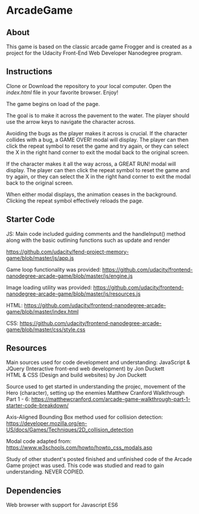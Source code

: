 # ArcadeGame
## About

This game is based on the classic arcade game Frogger and is created as a project for the Udacity Front-End Web Developer Nanodegree program.

## Instructions

Clone or Download the repository to your local computer. Open the *index.html* file in your favorite browser. Enjoy! 

The game begins on load of the page.

The goal is to make it across the pavement to the water. The player should use the arrow keys to navigate the character across. 

Avoiding the bugs as the player makes it across is crucial. If the character collides with a bug, a GAME OVER! modal will display. The player can then click the repeat symbol to reset the game and try again, or they can select the X in the right hand corner to exit the modal back to the original screen. 


If the character makes it all the way across, a GREAT RUN! modal will display. The player can then click the repeat symbol to reset the game and try again, or they can select the X in the right hand corner to exit the modal back to the original screen.   

When either modal displays, the animation ceases in the background. Clicking the repeat symbol effectively reloads the page. 


## Starter Code

JS: Main code included guiding comments and the handleInput() method along with the basic outlining functions such as update and render

https://github.com/udacity/fend-project-memory-game/blob/master/js/app.js

Game loop functionality was provided:
https://github.com/udacity/frontend-nanodegree-arcade-game/blob/master/js/engine.js

Image loading utility was provided:
https://github.com/udacity/frontend-nanodegree-arcade-game/blob/master/js/resources.js

HTML:
https://github.com/udacity/frontend-nanodegree-arcade-game/blob/master/index.html

CSS:
https://github.com/udacity/frontend-nanodegree-arcade-game/blob/master/css/style.css

## Resources

Main sources used for code development and understanding:
JavaScript & JQuery (Interactive front-end web development) by Jon Duckett<br>
HTML & CSS (Design and build websites) by Jon Duckett

Source used to get started in understanding the projec, movement of the Hero (character), setting up the enemies
Matthew Cranford Walkthrough Part 1 - 6:
https://matthewcranford.com/arcade-game-walkthrough-part-1-starter-code-breakdown/

Axis-Aligned Bounding Box method used for collision detection: 
https://developer.mozilla.org/en-US/docs/Games/Techniques/2D_collision_detection

Modal code adapted from: https://www.w3schools.com/howto/howto_css_modals.asp<br>

Study of other student's posted finished and unfinished code of the Arcade Game project was used. This code was studied and read to gain understanding. NEVER COPIED.

## Dependencies

Web browser with support for Javascript ES6

